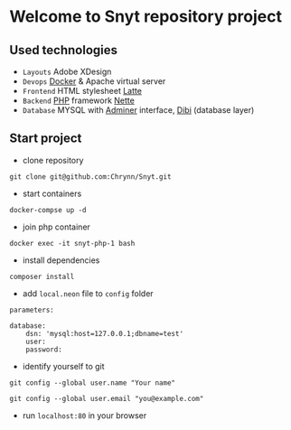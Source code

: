 # Welcome to Snyt repository project

## Used technologies

- `Layouts` Adobe XDesign
- `Devops` [Docker](https://www.docker.com/) & Apache virtual server
- `Frontend` HTML stylesheet [Latte](https://latte.nette.org/cs/)
- `Backend` [PHP](https://www.php.net/) framework [Nette](https://nette.org/cs/)
- `Database` MYSQL with [Adminer](https://www.adminer.org/cs/) interface, [Dibi](https://dibiphp.com/cs/) (database layer)

## Start project

- clone repository
```
git clone git@github.com:Chrynn/Snyt.git
```

- start containers
```
docker-compse up -d
```

- join php container
```
docker exec -it snyt-php-1 bash
```

- install dependencies
```
composer install
```

- add `local.neon` file to `config` folder
```neon
parameters:

database:
    dsn: 'mysql:host=127.0.0.1;dbname=test'
    user:
    password:
```

- identify yourself to git

```
git config --global user.name "Your name"
```
```
git config --global user.email "you@example.com"
```

- run `localhost:80` in your browser